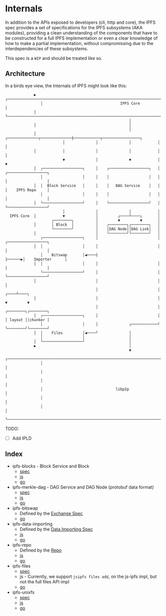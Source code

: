 # Internals

In addition to the APIs exposed to developers (cli, http and core), the IPFS spec provides a set of specifications for the IPFS subsystems (AKA modules), providing a clean understanding of the components that have to be constructed for a full IPFS implementation or even a clear knowledge of how to make a partial implementation, without compromissing due to the interdependencies of these subsystems.

This spec is a `WIP` and should be treated like so.

## Architecture

In a birds eye view, the Internals of IPFS might look like this:

```
             ▶  ┌───────────────────────────────────────────────────────────────────────────────┐
                │                                   IPFS Core                                   │
             │  └───────────────────────────────────────────────────────────────────────────────┘
                                                        │                                        
             │                                          │                                        
                                                        │                                        
             │            ┌──────────────┬──────────────┼────────────┬─────────────────┐         
                          │              │              │            │                 │         
             │            │              │              │            │                 │         
                          ▼              │              ▼            │                 ▼         
             │  ┌──────────────────┐     │    ┌──────────────────┐   │       ┌──────────────────┐
                │                  │     │    │                  │   │       │                  │
             │  │  Block Service   │     │    │   DAG Service    │   │       │    IPFS Repo     │
                │                  │     │    │                  │   │       │                  │
             │  └──────────────────┘     │    └──────────────────┘   │       └──────────────────┘
                          │              │              │            │                           
  IPFS Core  │            ▼              │         ┌────┴────┐       │                           
                     ┌────────┐          │         ▼         ▼       │                           
             │       │ Block  │          │    ┌────────┐┌────────┐   │                           
                     └────────┘          │    │DAG Node││DAG Link│   │                           
             │                           │    └────────┘└────────┘   │                           
                ┌──────────────────┐     │                           │       ┌──────────────────┐
             │  │                  │     │                           │       │                  │
                │    Bitswap       │◀────┤                           ├──────▶│    Importer      │
             │  │                  │     │                           │       │                  │
                └──────────────────┘     │                           │       └──────────────────┘
             │                           │                           │                 │         
                                         │                           │            ┌────┴────┐    
             │                           │                           │            ▼         ▼    
                                         │                           │       ┌────────┐┌────────┐
             │  ┌──────────────────┐     │                           │       │ layout ││chunker │
                │                  │     │              ┌────────────┘       └────────┘└────────┘
             │  │    Files         │◀────┘              │                                        
                │                  │                    │                                        
             │  └──────────────────┘                    │                                        
             ▶                                          │                                        
                                                        ▼                                        
                ┌───────────────────────────────────────────────────────────────────────────────┐
                │                                                                               │
                │                                                                               │
                │                                                                               │
                │                                 libp2p                                        │
                │                                                                               │
                │                                                                               │
                └───────────────────────────────────────────────────────────────────────────────┘
```

TODO:

- [ ] Add IPLD

## Index

- ipfs-blocks - Block Service and Block
  - [spec]()
  - [js](https://github.com/ipfs/js-ipfs-blocks)
  - [go](https://github.com/ipfs/go-ipfs/tree/master/blocks)
- ipfs-merkle-dag - DAG Service and DAG Node (protobuf data format)
  - [spec]()
  - [js](https://github.com/vijayee/js-ipfs-merkle-dag)
  - [go](https://github.com/ipfs/go-ipfs/tree/master/merkledag)
- ipfs-bitswap
  - Defined by the [Exchange Spec](https://github.com/ipfs/specs/pull/53)
  - [go](https://github.com/ipfs/go-ipfs/tree/master/exchange/bitswap)
- ipfs-data-importing
  - Defined by the [Data Importing Spec](https://github.com/ipfs/specs/pull/57)
  - [js](https://github.com/ipfs/js-ipfs-data-importing)
  - [go](https://github.com/ipfs/go-ipfs/tree/master/unixfs/io)
- ipfs-repo
  - Defined by the [Repo](https://github.com/ipfs/specs/pull/43)
  - [js](https://github.com/ipfs/js-ipfs-repo)
  - [go](https://github.com/ipfs/go-ipfs/tree/master/repo)
- ipfs-files
  - [spec]()
  - js - Currently, we support `jsipfs files add`, on the js-ipfs impl, but not the full files API impl
  - [go](https://github.com/ipfs/go-ipfs/tree/master/mfs)
- ipfs-unixfs
  - [spec]()
  - [js](https://github.com/ipfs/js-ipfs-unixfs)
  - [go](https://github.com/ipfs/go-ipfs/tree/master/unixfs)
